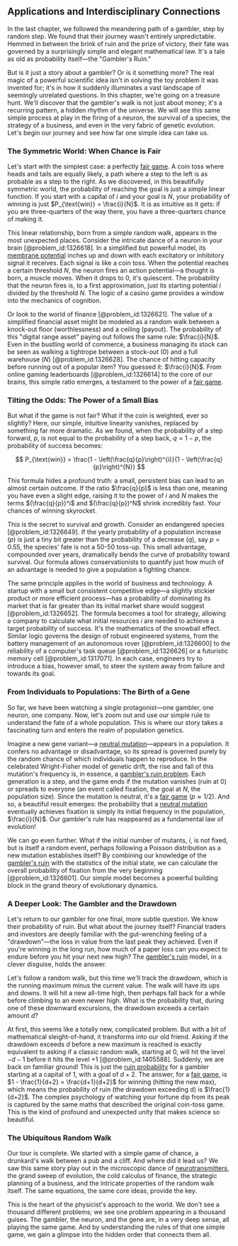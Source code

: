 ## Applications and Interdisciplinary Connections

In the last chapter, we followed the meandering path of a gambler, step by random step. We found that their journey wasn't entirely unpredictable. Hemmed in between the brink of ruin and the prize of victory, their fate was governed by a surprisingly simple and elegant mathematical law. It's a tale as old as probability itself—the "Gambler's Ruin."

But is it just a story about a gambler? Or is it something more? The real magic of a powerful scientific idea isn't in solving the toy problem it was invented for; it's in how it suddenly illuminates a vast landscape of seemingly unrelated questions. In this chapter, we're going on a treasure hunt. We'll discover that the gambler's walk is not just about money; it's a recurring pattern, a hidden rhythm of the universe. We will see this same simple process at play in the firing of a neuron, the survival of a species, the strategy of a business, and even in the very fabric of genetic evolution. Let's begin our journey and see how far one simple idea can take us.

### The Symmetric World: When Chance is Fair

Let's start with the simplest case: a perfectly [fair game](@article_id:260633). A coin toss where heads and tails are equally likely, a path where a step to the left is as probable as a step to the right. As we discovered, in this beautifully symmetric world, the probability of reaching the goal is just a simple linear function. If you start with a capital of $i$ and your goal is $N$, your probability of winning is just $P_{\text{win}} = \frac{i}{N}$. It is as intuitive as it gets: if you are three-quarters of the way there, you have a three-quarters chance of making it.

This linear relationship, born from a simple random walk, appears in the most unexpected places. Consider the intricate dance of a neuron in your brain [@problem_id:1326618]. In a simplified but powerful model, its [membrane potential](@article_id:150502) inches up and down with each excitatory or inhibitory signal it receives. Each signal is like a coin toss. When the potential reaches a certain threshold $N$, the neuron fires an action potential—a thought is born, a muscle moves. When it drops to 0, it's quiescent. The probability that the neuron fires is, to a first approximation, just its starting potential $i$ divided by the threshold $N$. The logic of a casino game provides a window into the mechanics of cognition.

Or look to the world of finance [@problem_id:1326621]. The value of a simplified financial asset might be modeled as a random walk between a knock-out floor (worthlessness) and a ceiling (payout). The probability of this "digital range asset" paying out follows the same rule: $\frac{i}{N}$. Even in the bustling world of commerce, a business managing its stock can be seen as walking a tightrope between a stock-out (0) and a full warehouse ($N$) [@problem_id:1326628]. The chance of hitting capacity before running out of a popular item? You guessed it: $\frac{i}{N}$. From online gaming leaderboards [@problem_id:1326614] to the core of our brains, this simple ratio emerges, a testament to the power of a [fair game](@article_id:260633).

### Tilting the Odds: The Power of a Small Bias

But what if the game is not fair? What if the coin is weighted, ever so slightly? Here, our simple, intuitive linearity vanishes, replaced by something far more dramatic. As we found, when the probability of a step forward, $p$, is not equal to the probability of a step back, $q = 1-p$, the probability of success becomes:

$$
P_{\text{win}} = \frac{1 - \left(\frac{q}{p}\right)^{i}}{1 - \left(\frac{q}{p}\right)^{N}}
$$

This formula hides a profound truth: a small, persistent bias can lead to an almost certain outcome. If the ratio $\frac{q}{p}$ is less than one, meaning you have even a slight edge, raising it to the power of $i$ and $N$ makes the terms $(\frac{q}{p})^i$ and $(\frac{q}{p})^N$ shrink incredibly fast. Your chances of winning skyrocket.

This is the secret to survival and growth. Consider an endangered species [@problem_id:1326649]. If the yearly probability of a population increase ($p$) is just a tiny bit greater than the probability of a decrease ($q$), say $p = 0.55$, the species' fate is not a 50-50 toss-up. This small advantage, compounded over years, dramatically bends the curve of probability toward survival. Our formula allows conservationists to quantify just how much of an advantage is needed to give a population a fighting chance.

The same principle applies in the world of business and technology. A startup with a small but consistent competitive edge—a slightly stickier product or more efficient process—has a probability of dominating its market that is far greater than its initial market share would suggest [@problem_id:1326652]. The formula becomes a tool for strategy, allowing a company to calculate what initial resources $i$ are needed to achieve a target probability of success. It's the mathematics of the snowball effect. Similar logic governs the design of robust engineered systems, from the battery management of an autonomous rover [@problem_id:1326600] to the reliability of a computer's task queue [@problem_id:1326626] or a futuristic memory cell [@problem_id:1317071]. In each case, engineers try to introduce a bias, however small, to steer the system away from failure and towards its goal.

### From Individuals to Populations: The Birth of a Gene

So far, we have been watching a single protagonist—one gambler, one neuron, one company. Now, let's zoom out and use our simple rule to understand the fate of a whole population. This is where our story takes a fascinating turn and enters the realm of population genetics.

Imagine a new gene variant—a [neutral mutation](@article_id:176014)—appears in a population. It confers no advantage or disadvantage, so its spread is governed purely by the random chance of which individuals happen to reproduce. In the celebrated Wright-Fisher model of genetic drift, the rise and fall of this mutation's frequency is, in essence, a [gambler's ruin problem](@article_id:260494). Each generation is a step, and the game ends if the mutation vanishes (ruin at 0) or spreads to everyone (an event called fixation, the goal at $N$, the population size). Since the mutation is neutral, it's a [fair game](@article_id:260633) ($p \approx 1/2$). And so, a beautiful result emerges: the probability that a [neutral mutation](@article_id:176014) eventually achieves fixation is simply its initial frequency in the population, $\frac{i}{N}$. Our gambler's rule has reappeared as a fundamental law of evolution!

We can go even further. What if the initial number of mutants, $i$, is not fixed, but is itself a random event, perhaps following a Poisson distribution as a new mutation establishes itself? By combining our knowledge of the [gambler's ruin](@article_id:261805) with the statistics of the initial state, we can calculate the overall probability of fixation from the very beginning [@problem_id:1326601]. Our simple model becomes a powerful building block in the grand theory of evolutionary dynamics.

### A Deeper Look: The Gambler and the Drawdown

Let's return to our gambler for one final, more subtle question. We know their probability of ruin. But what about the journey itself? Financial traders and investors are deeply familiar with the gut-wrenching feeling of a "drawdown"—the loss in value from the last peak they achieved. Even if you're winning in the long run, how much of a paper loss can you expect to endure before you hit your next new high? The [gambler's ruin](@article_id:261805) model, in a clever disguise, holds the answer.

Let's follow a random walk, but this time we'll track the drawdown, which is the running maximum minus the current value. The walk will have its ups and downs. It will hit a new all-time high, then perhaps fall back for a while before climbing to an even newer high. What is the probability that, during one of these downward excursions, the drawdown exceeds a certain amount $d$?

At first, this seems like a totally new, complicated problem. But with a bit of mathematical sleight-of-hand, it transforms into our old friend. Asking if the drawdown exceeds $d$ before a new maximum is reached is exactly equivalent to asking if a classic random walk, starting at 0, will hit the level $-d-1$ before it hits the level $+1$ [@problem_id:1405588]. Suddenly, we are back on familiar ground! This is just the [ruin probability](@article_id:267764) for a gambler starting at a capital of 1, with a goal of $d+2$. The answer, for a [fair game](@article_id:260633), is $1 - \frac{1}{d+2} = \frac{d+1}{d+2}$ for winning (hitting the new max), which means the probability of ruin (the drawdown exceeding d) is $\frac{1}{d+2}$. The complex psychology of watching your fortune dip from its peak is captured by the same maths that described the original coin-toss game. This is the kind of profound and unexpected unity that makes science so beautiful.

### The Ubiquitous Random Walk

Our tour is complete. We started with a simple game of chance, a drunkard's walk between a pub and a cliff. And where did it lead us? We saw this same story play out in the microscopic dance of [neurotransmitters](@article_id:156019), the grand sweep of evolution, the cold calculus of finance, the strategic planning of a business, and the intricate properties of the random walk itself. The same equations, the same core ideas, provide the key.

This is the heart of the physicist's approach to the world. We don't see a thousand different problems; we see one problem appearing in a thousand guises. The gambler, the neuron, and the gene are, in a very deep sense, all playing the same game. And by understanding the rules of that one simple game, we gain a glimpse into the hidden order that connects them all.